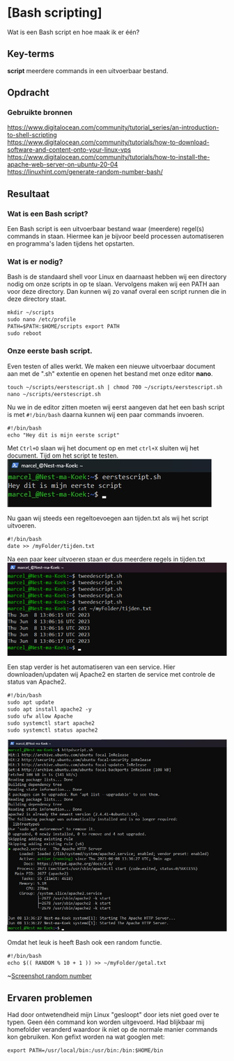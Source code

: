 # [Bash scripting]
Wat is een Bash script en hoe maak ik er één?

## Key-terms
**script** meerdere commands in een uitvoerbaar bestand. 


## Opdracht
### Gebruikte bronnen
https://www.digitalocean.com/community/tutorial_series/an-introduction-to-shell-scripting  
https://www.digitalocean.com/community/tutorials/how-to-download-software-and-content-onto-your-linux-vps  
https://www.digitalocean.com/community/tutorials/how-to-install-the-apache-web-server-on-ubuntu-20-04  
https://linuxhint.com/generate-random-number-bash/  

## Resultaat
### Wat is een Bash script?
Een Bash script is een uitvoerbaar bestand waar (meerdere) regel(s) commands in staan. Hiermee kan je bijvoor beeld processen automatiseren en programma's laden tijdens het opstarten. 

### Wat is er nodig?
Bash is de standaard shell voor Linux en daarnaast hebben wij een directory nodig om onze scripts in op te slaan. Vervolgens maken wij een PATH aan voor deze directory. Dan kunnen wij zo vanaf overal een script runnen die in deze directory staat.
```
mkdir ~/scripts
sudo nano /etc/profile
PATH=$PATH:$HOME/scripts export PATH
sudo reboot
```

### Onze eerste bash script.
Even testen of alles werkt. We maken een nieuwe uitvoerbaar document aan met de ".sh" extentie en openen het bestand met onze editor **nano**.  
```
touch ~/scripts/eerstescript.sh | chmod 700 ~/scripts/eerstescript.sh
nano ~/scripts/eerstescript.sh
```
Nu we in de editor zitten moeten wij eerst aangeven dat het een bash script is met ```#!/bin/bash``` daarna kunnen wij een paar commands invoeren.
```
#!/bin/bash
echo "Hey dit is mijn eerste script"
```
Met ```Ctrl+O``` slaan wij het document op en met ```ctrl+X``` sluiten wij het document. Tijd om het script te testen.
![Screenshot ons eerste script](../00_includes/LNX-07/Bash-eerstescript.jpg)

Nu gaan wij steeds een regeltoevoegen aan tijden.txt als wij het script uitvoeren.
```
#!/bin/bash
date >> /myFolder/tijden.txt
```
Na een paar keer uitvoeren staan er dus meerdere regels in tijden.txt
![Screenshot tweede script](../00_includes/LNX-07/Bash-tweedescript.png) 


Een stap verder is het automatiseren van een service. Hier downloaden/updaten wij Apache2 en starten de service met controle de status van Apache2.
```
#!/bin/bash
sudo apt update 
sudo apt install apache2 -y
sudo ufw allow Apache
sudo systemctl start apache2
sudo systemctl status apache2
```
![Screenshot httpdscript](../00_includes/LNX-07/bash-httpdscript.jpg)

Omdat het leuk is heeft Bash ook een random functie.

```
#!/bin/bash
echo $(( RANDOM % 10 + 1 )) >> ~/myFolder/getal.txt
```
~[Screenshot random number](../00_includes/LNX-07/Bash-randomnummer.jpg)

## Ervaren problemen
Had door ontwetendheid mijn Linux "gesloopt" door iets niet goed over te typen. Geen één command kon worden uitgevoerd. Had blijkbaar mij homefolder veranderd waardoor ik niet op de normale manier commands kon gebruiken. Kon gefixt worden na wat googlen met:
```
export PATH=/usr/local/bin:/usr/bin:/bin:$HOME/bin
```





